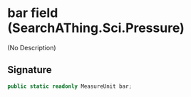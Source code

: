 # bar field (SearchAThing.Sci.Pressure)
(No Description)

## Signature
```csharp
public static readonly MeasureUnit bar;
```
